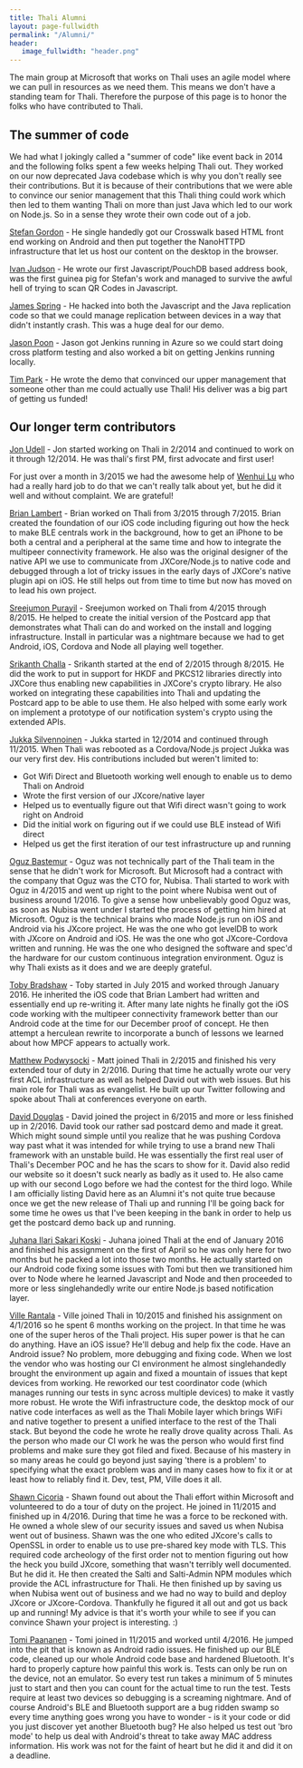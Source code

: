 ```yaml
---
title: Thali Alumni
layout: page-fullwidth
permalink: "/Alumni/"
header:
   image_fullwidth: "header.png"
---
```

The main group at Microsoft that works on Thali uses an agile model where we can pull in resources as we need them. This means we don't have a standing team for Thali. Therefore the purpose of this page is to honor the folks who have contributed to Thali.

## The summer of code
We had what I jokingly called a "summer of code" like event back in 2014 and the following folks spent a few weeks helping Thali out. They worked on our now deprecated Java codebase which is why you don't really see their contributions. But it is because of their contributions that we were able to convince our senior management that this Thali thing could work which then led to them wanting Thali on more than just Java which led to our work on Node.js. So in a sense they wrote their own code out of a job.

[Stefan Gordon](http://www.stefangordon.com/) - He single handedly got our Crosswalk based HTML front end working on Android and then put together the NanoHTTPD infrastructure that let us host our content on the desktop in the browser.

[Ivan Judson](http://irjudson.org/) - He wrote our first Javascript/PouchDB based address book, was the first guinea pig for Stefan's work and managed to survive the awful hell of trying to scan QR Codes in Javascript.

[James Spring](http://www.innerdot.com/) - He hacked into both the Javascript and the Java replication code so that we could manage replication between devices in a way that didn't instantly crash. This was a huge deal for our demo.

[Jason Poon](http://www.jasonpoon.ca/) - Jason got Jenkins running in Azure so we could start doing cross platform testing and also worked a bit on getting Jenkins running locally.

[Tim Park](https://twitter.com/timpark) - He wrote the demo that convinced our upper management that someone other than me could actually use Thali! His deliver was a big part of getting us funded!

## Our longer term contributors

[Jon Udell](http://blog.jonudell.net/)  - Jon started working on Thali in 2/2014 and continued to work on it through 12/2014. He was thali's first PM, first advocate and first user!

For just over a month in 3/2015 we had the awesome help of [Wenhui Lu](https://twitter.com/ui_lu) who had a really hard job to do that we can't really talk about yet, but he did it well and without complaint. We are grateful!

[Brian Lambert](http://www.softwarenerd.org/) - Brian worked on Thali from 3/2015 through 7/2015. Brian created the foundation of our iOS code including figuring out how the heck to make BLE centrals work in the background, how to get an iPhone to be both a central and a peripheral at the same time and how to integrate the multipeer connectivity framework. He also was the original designer of the native API we use to communicate from JXCore/Node.js to native code and debugged through a lot of tricky issues in the early days of JXCore's native plugin api on iOS. He still helps out from time to time but now has moved on to lead his own project.

[Sreejumon Purayil](http://sreesharp.com) - Sreejumon worked on Thali from 4/2015 through 8/2015. He helped to create the initial version of the Postcard app that demonstrates what Thali can do and worked on the install and logging infrastructure. Install in particular was a nightmare because we had to get Android, iOS, Cordova and Node all playing well together.

[Srikanth Challa](https://www.linkedin.com/pub/srikanth-challa/10/b47/905) - Srikanth started at the end of 2/2015 through 8/2015. He did the work to put in support for HKDF and PKCS12 libraries directly into JXCore thus enabling new capabilities in JXCore's crypto library. He also worked on integrating these capabilities into Thali and updating the Postcard app to be able to use them. He also helped with some early work on implement a prototype of our notification system's crypto using the extended APIs.

[Jukka Silvennoinen](http://www.drjukka.com/) - Jukka started in 12/2014 and continued through 11/2015. When Thali was rebooted as a Cordova/Node.js project Jukka was our very first dev. His contributions included but weren't limited to:

* Got Wifi Direct and Bluetooth working well enough to enable us to demo Thali on Android
* Wrote the first version of our JXcore/native layer
* Helped us to eventually figure out that Wifi direct wasn't going to work right on Android
* Did the initial work on figuring out if we could use BLE instead of Wifi direct
* Helped us get the first iteration of our test infrastructure up and running

[Oguz Bastemur](https://obastemur.com/) - Oguz was not technically part of the Thali team in the sense that he didn't work for Microsoft. But Microsoft had a contract with the company that Oguz was the CTO for, Nubisa. Thali started to work with Oguz in 4/2015 and went up right to the point where Nubisa went out of business around 1/2016. To give a sense how unbelievably good Oguz was, as soon as Nubisa went under I started the process of getting him hired at Microsoft. Oguz is the technical brains who made Node.js run on iOS and Android via his JXcore project. He was the one who got levelDB to work with JXcore on Android and iOS. He was the one who got JXcore-Cordova written and running. He was the one who designed the software and spec'd the hardware for our custom continuous integration environment. Oguz is why Thali exists as it does and we are deeply grateful.

[Toby Bradshaw](https://twitter.com/toby_bradshaw) - Toby started in July 2015 and worked through January 2016. He inherited the iOS code that Brian Lambert had written and essentially end up re-writing it. After many late nights he finally got the iOS code working with the multipeer connectivity framework better than our Android code at the time for our December proof of concept. He then attempt a herculean rewrite to incorporate a bunch of lessons we learned about how MPCF appears to actually work.

[Matthew Podwysocki](https://twitter.com/mattpodwysocki) - Matt joined Thali in 2/2015 and finished his very extended tour of duty in 2/2016. During that time he actually wrote our very first ACL infrastructure as well as helped David out with web issues. But his main role for Thali was as evangelist. He built up our Twitter following and spoke about Thali at conferences everyone on earth.

[David Douglas](http://www.deadlyfingers.net/) - David joined the project in 6/2015 and more or less finished up in 2/2016. David took our rather sad postcard demo and made it great. Which might sound simple until you realize that he was pushing Cordova way past what it was intended for while trying to use a brand new Thali framework with an unstable build. He was essentially the first real user of Thali's December POC and he has the scars to show for it. David also redid our website so it doesn't suck nearly as badly as it used to. He also came up with our second Logo before we had the contest for the third logo. While I am officially listing David here as an Alumni it's not quite true because once we get the new release of Thali up and running I'll be going back for some time he owes us that I've been keeping in the bank in order to help us get the postcard demo back up and running.

[Juhana Ilari Sakari Koski](http://juhana.cloudapp.net/) - Juhana joined Thali at the end of January 2016 and finished his assignment on the first of April so he was only here for two months but he packed a lot into those two months. He actually started on our Android code fixing some issues with Tomi but then we transitioned him over to Node where he learned Javascript and Node and then proceeded to more or less singlehandedly write our entire Node.js based notification layer.

[Ville Rantala](https://github.com/vjrantal) - Ville joined Thali in 10/2015 and finished his assignment on 4/1/2016 so he spent 6 months working on the project. In that time he was one of the super heros of the Thali project. His super power is that he can do anything. Have an iOS issue? He'll debug and help fix the code. Have an Android issue? No problem, more debugging and fixing code. When we lost the vendor who was hosting our CI environment he almost singlehandedly brought the environment up again and fixed a mountain of issues that kept devices from working. He reworked our test coordinator code (which manages running our tests in sync across multiple devices) to make it vastly more robust. He wrote the Wifi infrastructure code, the desktop mock of our native code interfaces as well as the Thali Mobile layer which brings WiFi and native together to present a unified interface to the rest of the Thali stack. But beyond the code he wrote he really drove quality across Thali. As the person who made our CI work he was the person who would first find problems and make sure they got filed and fixed. Because of his mastery in so many areas he could go beyond just saying 'there is a problem' to specifying what the exact problem was and in many cases how to fix it or at least how to reliably find it. Dev, test, PM, Ville does it all.

[Shawn Cicoria](http://www.cicoria.com/) - Shawn found out about the Thali effort within Microsoft and volunteered to do a tour of duty on the project. He joined in 11/2015 and finished up in 4/2016. During that time he was a force to be reckoned with. He owned a whole slew of our security issues and saved us when Nubisa went out of business. Shawn was the one who edited JXcore's calls to OpenSSL in order to enable us to use pre-shared key mode with TLS. This required code archeology of the first order not to mention figuring out how the heck you build JXcore, something that wasn't terribly well documented. But he did it. He then created the Salti and Salti-Admin NPM modules which provide the ACL infrastructure for Thali. He then finished up by saving us when Nubisa went out of business and we had no way to build and deploy JXcore or JXcore-Cordova. Thankfully he figured it all out and got us back up and running! My advice is that it's worth your while to see if you can convince Shawn your project is interesting. :)

[Tomi Paananen](https://twitter.com/tompaana) - Tomi joined in 11/2015 and worked until 4/2016. He jumped into the pit that is known as Android radio issues. He finished up our BLE code, cleaned up our whole Android code base and hardened Bluetooth. It's hard to properly capture how painful this work is. Tests can only be run on the device, not an emulator. So every test run takes a minimum of 5 minutes just to start and then you can count for the actual time to run the test. Tests require at least two devices so debugging is a screaming nightmare. And of course Android's BLE and Bluetooth support are a bug ridden swamp so every time anything goes wrong you have to wonder - is it your code or did you just discover yet another Bluetooth bug? He also helped us test out 'bro mode' to help us deal with Android's threat to take away MAC address information. His work was not for the faint of heart but he did it and did it on a deadline.


